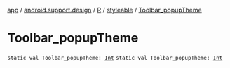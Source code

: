 [app](../../../index.md) / [android.support.design](../../index.md) / [R](../index.md) / [styleable](index.md) / [Toolbar_popupTheme](./-toolbar_popup-theme.md)

# Toolbar_popupTheme

`static val Toolbar_popupTheme: `[`Int`](https://kotlinlang.org/api/latest/jvm/stdlib/kotlin/-int/index.html)
`static val Toolbar_popupTheme: `[`Int`](https://kotlinlang.org/api/latest/jvm/stdlib/kotlin/-int/index.html)
